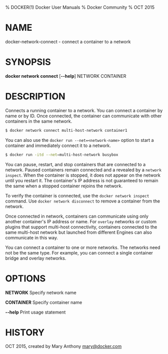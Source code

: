 % DOCKER(1) Docker User Manuals
% Docker Community
% OCT 2015
# NAME
docker-network-connect - connect a container to a network

# SYNOPSIS
**docker network connect**
[**--help**]
NETWORK CONTAINER

# DESCRIPTION

Connects a running container to a network. You can connect a container by name
or by ID. Once connected, the container can communicate with other containers in
the same network.

```bash
$ docker network connect multi-host-network container1
```

You can also use the `docker run --net=<network-name>` option to start a container and immediately connect it to a network.

```bash
$ docker run -itd --net=multi-host-network busybox
```

You can pause, restart, and stop containers that are connected to a network.
Paused containers remain connected and a revealed by a `network inspect`. When
the container is stopped, it does not appear on the network until you restart
it. The container's IP address is not guaranteed to remain the same when a
stopped container rejoins the network.

To verify the container is connected, use the `docker network inspect` command. Use `docker network disconnect` to remove a container from the network.

Once connected in network, containers can communicate using only another
container's IP address or name. For `overlay` networks or custom plugins that
support multi-host connectivity, containers connected to the same multi-host
network but launched from different Engines can also communicate in this way.

You can connect a container to one or more networks. The networks need not be the same type. For example, you can connect a single container bridge and overlay networks.


# OPTIONS
**NETWORK**
  Specify network name

**CONTAINER**
  Specify container name

**--help**
  Print usage statement

# HISTORY
OCT 2015, created by Mary Anthony <mary@docker.com>
